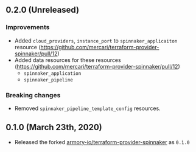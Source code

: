 ## 0.2.0 (Unreleased)
### Improvements

* Added `cloud_providers`, `instance_port` to `spinnaker_applicaiton` resource (https://github.com/mercari/terraform-provider-spinnaker/pull/12)
* Added data resources for these resources (https://github.com/mercari/terraform-provider-spinnaker/pull/12)
    * `spinnaker_application`
    * `spinnaker_pipeline`

### Breaking changes

* Removed `spinnaker_pipeline_template_config` resources.

## 0.1.0 (March 23th, 2020)

* Released the forked [armory-io/terraform-provider-spinnaker](https://github.com/armory-io/terraform-provider-spinnaker) as `0.1.0`
